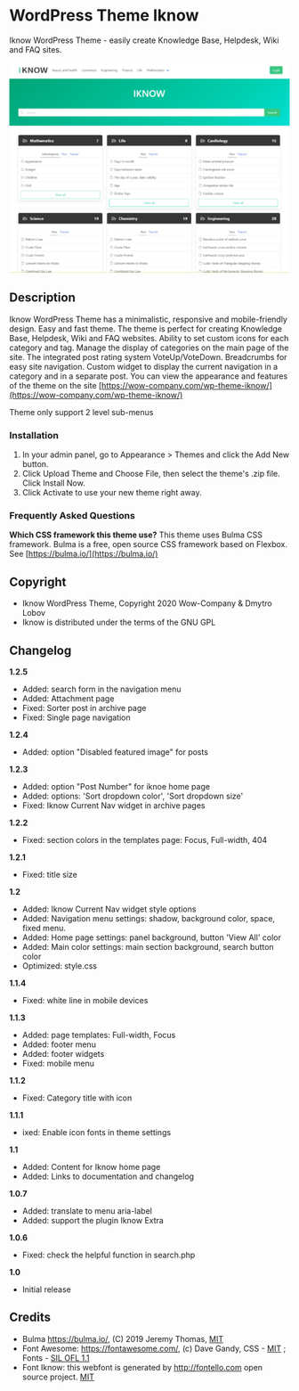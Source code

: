 # WordPress Theme Iknow
Iknow WordPress Theme - easily create Knowledge Base, Helpdesk, Wiki and FAQ sites.

![](screenshot.png)

## Description

Iknow WordPress Theme has a minimalistic, responsive and mobile-friendly design. Easy and fast theme. The theme is perfect for creating Knowledge Base, Helpdesk, Wiki and FAQ websites. Ability to set custom icons for each category and tag. Manage the display of categories on the main page of the site. The integrated post rating system VoteUp/VoteDown. Breadcrumbs for easy site navigation. Custom widget to display the current navigation in a category and in a separate post. You can view the appearance and features of the theme on the site [https://wow-company.com/wp-theme-iknow/](https://wow-company.com/wp-theme-iknow/)

Theme only support 2 level sub-menus

### Installation

1. In your admin panel, go to Appearance > Themes and click the Add New button.
2. Click Upload Theme and Choose File, then select the theme's .zip file. Click Install Now.
3. Click Activate to use your new theme right away.

### Frequently Asked Questions 

**Which CSS framework this theme use?** 
This theme uses Bulma CSS framework. Bulma is a free, open source CSS framework based on Flexbox. See [https://bulma.io/](https://bulma.io/)

## Copyright

- Iknow WordPress Theme, Copyright 2020 Wow-Company & Dmytro Lobov
- Iknow is distributed under the terms of the GNU GPL

## Changelog
**1.2.5**
* Added: search form in the navigation menu
* Added: Attachment page
* Fixed: Sorter post in archive page
* Fixed: Single page navigation

**1.2.4**
* Added: option "Disabled featured image" for posts

**1.2.3**
* Added: option "Post Number" for iknoe home page
* Added: options: 'Sort dropdown color', 'Sort dropdown size'
* Fixed: Iknow Current Nav widget in archive pages

**1.2.2**
* Fixed: section colors in the templates page: Focus,  Full-width, 404

**1.2.1**
* Fixed: title size

**1.2**
* Added: Iknow Current Nav widget style options
* Added: Navigation menu settings: shadow, background color, space, fixed menu.
* Added: Home page settings: panel background, button 'View All' color
* Added: Main color settings: main section background, search button color
* Optimized: style.css

**1.1.4**
* Fixed: white line in mobile devices

**1.1.3**
* Added: page templates: Full-width, Focus
* Added: footer menu
* Added: footer widgets
* Fixed: mobile menu

**1.1.2**
* Fixed: Category title with icon

**1.1.1**
* ixed: Enable icon fonts in theme settings

**1.1**
* Added: Content for Iknow home page
* Added: Links to documentation and changelog

**1.0.7**
* Added: translate to menu aria-label
* Added: support the plugin Iknow Extra

**1.0.6** 
* Fixed: check the helpful function in search.php

**1.0**
* Initial release

## Credits

* Bulma https://bulma.io/, (C) 2019 Jeremy Thomas, [MIT](https://opensource.org/licenses/MIT)
* Font Awesome: https://fontawesome.com/, (c) Dave Gandy, CSS - [MIT](http://opensource.org/licenses/MIT) ; Fonts - [SIL OFL 1.1](http://scripts.sil.org/OFL)
* Font Iknow: this webfont is generated by http://fontello.com open source project. [MIT](http://opensource.org/licenses/MIT)